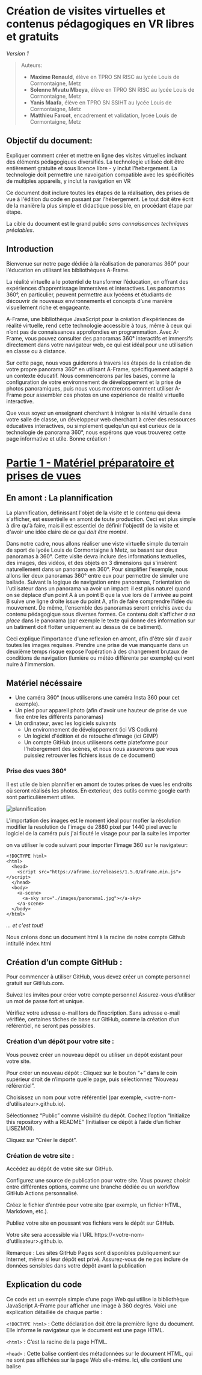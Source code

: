 # Création de visites virtuelles et contenus pédagogiques en VR libres et gratuits

*Version 1*

> Auteurs:
> - **Maxime Renauld**, élève en TPRO SN RISC au lycée Louis de Cormontaigne, Metz
> - **Solenne Mvutu Mbeya**,  élève en TPRO SN RISC au lycée Louis de Cormontaigne, Metz
> - **Yanis Maafa**,  élève en TPRO SN SSIHT au lycée Louis de Cormontaigne, Metz
> - **Matthieu Farcot**, encadrement et validation, lycée Louis de Cormontaigne, Metz

## Objectif du document:
Expliquer comment créer et mettre en ligne des visites virtuelles incluant des éléments pédagogiques diversifiés. La technologie utilisée doit être entièrement gratuite et sous licence libre - y inclut l'hebergement. La technologie doit permettre une navoigation compatible avec les spécificités de multiples appareils, y inclut la navigation en VR 

Ce document doit inclure toutes les étapes de la réalisation, des prises de vue à l'édition du code en passant par l'hébergement. Le tout doit être écrit de la manière la plus simple et didactique possible, en procédant étape par étape.

La cible du document est le grand public *sans connaissances techniques préalables*.

## Introduction
Bienvenue sur notre page dédiée à la réalisation de panoramas 360° pour l’éducation en utilisant les bibliothèques A-Frame.

La réalité virtuelle a le potentiel de transformer l’éducation, en offrant des expériences d’apprentissage immersives et interactives. Les panoramas 360°, en particulier, peuvent permettre aux lycéens et étudiants de découvrir de nouveaux environnements et concepts d’une manière visuellement riche et engageante.

A-Frame, une bibliothèque JavaScript pour la création d’expériences de réalité virtuelle, rend cette technologie accessible à tous, même à ceux qui n’ont pas de connaissances approfondies en programmation. Avec A-Frame, vous pouvez consulter des panoramas 360° interactifs et immersifs directement dans votre navigateur web, ce qui est idéal pour une utilisation en classe ou à distance.

Sur cette page, nous vous guiderons à travers les étapes de la création de votre propre panorama 360° en utilisant A-Frame, spécifiquement adapté à un contexte éducatif. Nous commencerons par les bases, comme la configuration de votre environnement de développement et la prise de photos panoramiques, puis nous vous montrerons comment utiliser A-Frame pour assembler ces photos en une expérience de réalité virtuelle interactive.

Que vous soyez un enseignant cherchant à intégrer la réalité virtuelle dans votre salle de classe, un développeur web cherchant à créer des ressources éducatives interactives, ou simplement quelqu’un qui est curieux de la technologie de panorama 360°, nous espérons que vous trouverez cette page informative et utile. Bonne création !

# [Partie 1 - Matériel préparatoire et prises de vues](https://maximer37.github.io/VR-Markdown/guide1/partie1/index.html)

## En amont : La plannification

La plannification, définissant l'objet de la visite et le contenu qui devra s'afficher, est essentielle en amont de toute production. Ceci est plus simple à dire qu'à faire, mais il est essentiel de définir l'objectif de la visite et d'avoir une idée claire de *ce qui doit être montré*.

Dans notre cadre, nous allons réaliser une viste virtuelle simple du terrain de sport de lycée Louis de Cormontaigne à Metz, se basant sur deux panoramas à 360°. Cette visite devra inclure des informations textuelles, des images, des vidéos, et des objets en 3 dimensions qui s'insèrent naturellement dans un panorama en 360°. Pour simplifier l'exemple, nous allons lier deux panoramas 360° entre eux pour permettre de simuler une ballade. Suivant la logique de navigation entre panoramas, l'orientation de l'utilisateur dans un panorama va avoir un impact: il est plus naturel quand on se déplace d'un point A à un point B que la vue lors de l'arrivée au point B suive une ligne droite issue du point A, afin de faire comprendre l'idée du mouvement. De même, l'ensemble des panoramas seront enrichis avec du contenu pédagogique sous diverses formes. Ce contenu doit s'afficher *à sa place* dans le panorama (par exemple le texte qui donne des information sur un batiment doit flotter uniquement au dessus de ce batiment).

Ceci explique l'importance d'une reflexion en amont, afin d'être sûr d'avoir toutes les images requises. Prendre une prise de vue manquante dans un deuxième temps risque expose l'opération à des changement brutaux de conditions de navigation (lumière ou météo différente par exemple) qui vont nuire à l'immersion.

## Matériel nécéssaire

- Une caméra 360° (nous utiliserons une caméra Insta 360 pour cet exemple).
- Un pied pour appareil photo (afin d'avoir une hauteur de prise de vue fixe entre les différents panoramas)
- Un ordinateur, avec les logiciels suivants
  - Un environnement de développement (ici VS Codium)
  - Un logiciel d'édition et de retouche d'image (ici GIMP)
  - Un compte GitHub (nous utiliserons cette plateforme pour l'hebergement des scènes, et nous nous assurerons que vous puissiez retrouver les fichiers issus de ce document)

### Prise des vues 360°

Il est utile de bien plannifier en amont de toutes prises de vues les endroits où seront réalisés les photos.
En exterieur, des outils comme google earth sont particulièrement utiles.

![plannification](<partie2/resources/image/plan.jpg>)

L'importation des images est le moment ideal pour mofier la résolution  modifier la resolution de l'image de 2880 pixel par 1440 pixel avec le logiciel de la caméra puis j'ai flouté le visage pour par la suite les importer 

on va utiliser le code suivant pour importer l'image 360 sur le navigateur:
```
<!DOCTYPE html>
<html>
  <head>
    <script src="https://aframe.io/releases/1.5.0/aframe.min.js"></script>
  </head>
  <body>
    <a-scene>
      <a-sky src="./images/panorama1.jpg"></a-sky>
    </a-scene>
  </body>
</html>
```
*... et c'est tout!*

Nous créons donc un document html à la racine de notre compte Github intitullé index.html


## Création d’un compte GitHub :


Pour commencer à utiliser GitHub, vous devez créer un compte personnel gratuit sur GitHub.com.


Suivez les invites pour créer votre compte personnel Assurez-vous d’utiliser un mot de passe fort et unique.


Vérifiez votre adresse e-mail lors de l’inscription. Sans adresse e-mail vérifiée, certaines tâches de base sur GitHub, comme la création d’un référentiel, ne seront pas possibles.


### Création d’un dépôt pour votre site :


Vous pouvez créer un nouveau dépôt ou utiliser un dépôt existant pour votre site.


Pour créer un nouveau dépôt :
Cliquez sur le bouton “+” dans le coin supérieur droit de n’importe quelle page, puis sélectionnez “Nouveau référentiel”.


Choisissez un nom pour votre référentiel (par exemple, <votre-nom-d'utilisateur>.github.io).


Sélectionnez “Public” comme visibilité du dépôt.
Cochez l’option “Initialize this repository with a README” (Initialiser ce dépôt à l’aide d’un fichier LISEZMOI).


Cliquez sur “Créer le dépôt”.


### Création de votre site :


Accédez au dépôt de votre site sur GitHub.


Configurez une source de publication pour votre site. Vous pouvez choisir entre différentes options, comme une branche dédiée ou un workflow GitHub Actions personnalisé.


Créez le fichier d’entrée pour votre site (par exemple, un fichier HTML, Markdown, etc.).


Publiez votre site en poussant vos fichiers vers le dépôt sur GitHub.


Votre site sera accessible via l’URL https://<votre-nom-d'utilisateur>.github.io.


Remarque : Les sites GitHub Pages sont disponibles publiquement sur Internet, même si leur dépôt est privé. Assurez-vous de ne pas inclure de données sensibles dans votre dépôt avant la publication

## Explication du code

Ce code est un exemple simple d’une page Web qui utilise la bibliothèque JavaScript A-Frame pour afficher une image à 360 degrés. Voici une explication détaillée de chaque partie :

`<!DOCTYPE html>` : Cette déclaration doit être la première ligne du document. Elle informe le navigateur que le document est une page HTML.

`<html>` : C’est la racine de la page HTML.

`<head>` : Cette balise contient des métadonnées sur le document HTML, qui ne sont pas affichées sur la page Web elle-même. Ici, elle contient une balise <script>.

`<script src="https://aframe.io/releases/1.5.0/aframe.min.js"></script>` : Cette balise importe la bibliothèque A-Frame, qui est une bibliothèque JavaScript pour la création d’expériences de réalité virtuelle.

`<body>` : Cette balise contient le contenu principal de la page Web, qui est affiché dans le navigateur.

`<a-scene>` : C’est une balise spécifique à A-Frame qui crée une scène 3D où vous pouvez placer des objets.

`<a-sky src="./images/3601.jpg"></a-sky>` : Cette balise spécifique à A-Frame crée un ciel autour de la scène avec comme texture l’image spécifiée. Dans ce cas, l’image est "3601.jpg" qui se trouve dans le répertoire "images".


`<a-scene>` est l’élément principal qui contient tous les objets 3D de la scène scène A-Frame.


`<a-assets>` est utilisé pour précharger les ressources, comme l'image de panorama.


`<img id="panorama-image" src="chemin_vers_votre_image.jpg">` définit une image que vous utiliserez pour le panorama. Remplace "chemin_vers_votre_image.jpg" par le chemin vers ton image de panorama.

`<a-sky src="#panorama-image"></a-sky>` crée le panorama en utilisant l’image que vous avez définie. Il utilise l’ID de l’image comme source.

N’oublie pas de remplacer "chemin_vers_votre_image.jpg" par le chemin réel vers ton image de panorama. Attention: l’image doit être au format equirectangular pour qu’elle s’affiche correctement comme un panorama 360°.


En résumé, ce code crée une scène de réalité virtuelle avec un ciel texturé par une image à 360 degrés. Vous pouvez interagir avec cette scène en utilisant la souris pour regarder autour de vous.



<!-- <a href="https://maximer37.github.io/VR-Markdown/"> -->


![*Premier panorama*](<partie2/resources/image/panorama1.jpg>)


# [Partie 2 - Navigation entre deux panorama 360](https://maximer37.github.io/VR-Markdown/guide1/partie2/index.html)
Dans un premier temps j'ai ajouter un template dans mon code qui va me permettre de gagner du temps sur la création de fonction, on va aussi crée une page javascript du nom de index.js qui va me permetre d'utiliser des variable et des fonction propre a javascript, on va crée deux page html que l'on va ranger dans un dossier spécifique dans l'arboraissance ./partie2/Pages-Index/default.html et dans le dossier ./partie2/Pages-Index/1.html. Dans c'est index on peut y trouver les du code pour inserer un object qui est notre fleche, qui permet de naviger d'un panorama a l'autre. 

## Changer la couleur d'un object

Pour commencer il faut activer l'inspecteur avec la combinaisson de touche  `ctrl` + `Alt` + `I` 

![*présentation inspecteur*](<partie2/resources/image/imagegenerique/presentationinspecteur.png>)
A votre droit on y trouve les element qui compose la page (le panorama,la camera...)

On va selectionner a droit l'element **MainScene** puis dans la partie dérouler on selectionne l'entiter **fleche** 

![*selection*](<partie2/resources/image/imagegenerique/selection.png>)

![*Deuxième panorama*](<partie2/resources/image/panorama2.jpg>)

# [Partie 3 - Animer un objet et inserer un texte](https://maximer37.github.io/VR-Markdown/guide1/partie3/index.html)
Dans un deuxieme temps on va animer notre fleche qui vas aller du haut vers le bas pour mieux indiquer ou va aller l'utilisateur Pour realiser cela on va utiliser un composant du nom de animation on vas lui indiquer le type d'animation  mais aussi inserer des texte pour mieux guider l'utilisateur dans son parcours.Pour cela on rajoute un composant qui pour le texte et  
# [Partie 4 - Implémentation d'une vidéo](https://maximer37.github.io/VR-Markdown/guide1/partie4/index.html)

Pour tout demarage de fichier video ou de fichier audio il faut obligatoirement une interaction qui permet de demmarer c'est dernier. tout cela est la causse de soucis deconomie de bande passance 

<!-- 
````
<a-entity id="printer" scene-changer="" obj-model="obj: ./resources/fleche.obj" position="-28.26659 0.24929 -16.91649" class="raycastable" rotation="-90 0 0" 


animation="property: position; dir: alternate; to: -28.2 -.4 -16.9; loop: true; dur: 1000"></a-entity>
````-->